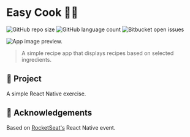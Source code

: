 # Easy Cook 👨‍🍳

![GitHub repo size](https://img.shields.io/github/repo-size/iuricode/README-template?style=for-the-badge)
![GitHub language count](https://img.shields.io/github/languages/count/iuricode/README-template?style=for-the-badge)
![Bitbucket open issues](https://img.shields.io/bitbucket/issues/iuricode/README-template?style=for-the-badge)

<img src=".github/preview.png" alt="App image preview.">

> A simple recipe app that displays recipes based on selected ingredients.

## 📱 Project

A simple React Native exercise.

<!-- 🔗 [See it live](link) -->

## 🏅 Acknowledgements

Based on [RocketSeat's](rocketseat.com.br) React Native event.
